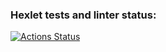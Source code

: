 ### Hexlet tests and linter status:
[![Actions Status](https://github.com/5ivecms/frontend-project-lvl1/workflows/hexlet-check/badge.svg)](https://github.com/5ivecms/frontend-project-lvl1/actions)